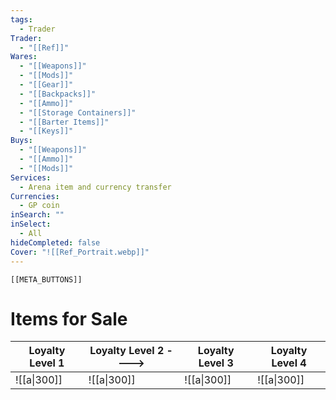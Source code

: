 ```yaml
---
tags:
  - Trader
Trader:
  - "[[Ref]]"
Wares:
  - "[[Weapons]]"
  - "[[Mods]]"
  - "[[Gear]]"
  - "[[Backpacks]]"
  - "[[Ammo]]"
  - "[[Storage Containers]]"
  - "[[Barter Items]]"
  - "[[Keys]]"
Buys:
  - "[[Weapons]]"
  - "[[Ammo]]"
  - "[[Mods]]"
Services:
  - Arena item and currency transfer
Currencies:
  - GP coin
inSearch: ""
inSelect:
  - All
hideCompleted: false
Cover: "![[Ref_Portrait.webp]]"
---
```


```meta-bind-embed
[[META_BUTTONS]]
```
# Items for Sale

| Loyalty Level 1 | Loyalty Level 2 ----> | Loyalty Level 3 | Loyalty Level 4 |
| --------------- | --------------------- | --------------- | --------------- |
| ![[a\|300]]     | ![[a\|300]]           | ![[a\|300]]     | ![[a\|300]]     |
